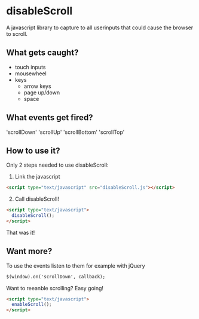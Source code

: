 disableScroll
=============

A javascript library to capture to all userinputs that could cause the browser to scroll.

What gets caught?
-----------------
- touch inputs
- mousewheel
- keys
  - arrow keys
  - page up/down
  - space

What events get fired?
----------------------

'scrollDown'
'scrollUp'
'scrollBottom'
'scrollTop'

How to use it?
--------------

Only 2 steps needed to use disableScroll:

1. Link the javascript
```html
<script type="text/javascript" src="disableScroll.js"></script>
```

2. Call disableScroll!
```html
<script type="text/javascript">
  disableScroll();
</script>
```

That was it!

Want more?
----------

To use the events listen to them for example with jQuery

```html
$(window).on('scrollDown', callback);
```

Want to reeanble scrolling? Easy going!
```html
<script type="text/javascript">
  enableScroll();
</script>
```


